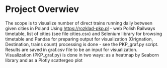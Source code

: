 
# Project Overwiev

The scope is to visualize number of direct trains running daily between given cities in Poland
Using  https://rozklad-pkp.pl  - web Polish Railways timetable, list of cities (see file cities.csv) and Selenium library for browsing timetable and Pandas for preparing output for visualization (Orignation, Destination, trains count)  processing is done - see the PKP_graf.py script. Results are saved in graf.csv file to be an input for visualization.
Visualization (PKP_graf.py) is done in two ways:
  as a heatmap by Seaborn library and
  as a Plotly scattergeo plot
